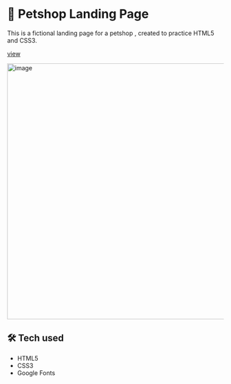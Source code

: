 # 🐾 Petshop Landing Page

This is a fictional landing page for a petshop , created to practice HTML5 and CSS3.

<p align="">
  <a href="https://ana-alves-santos.github.io/landing-page-petshop/"target="_blank">
    view
  </a>
</p>

<img width="1348" height="595" alt="image" src="https://github.com/user-attachments/assets/5d2fd763-07e1-4762-a1cd-7bee510ad750" />


## 🛠 Tech used

- HTML5
- CSS3
- Google Fonts

